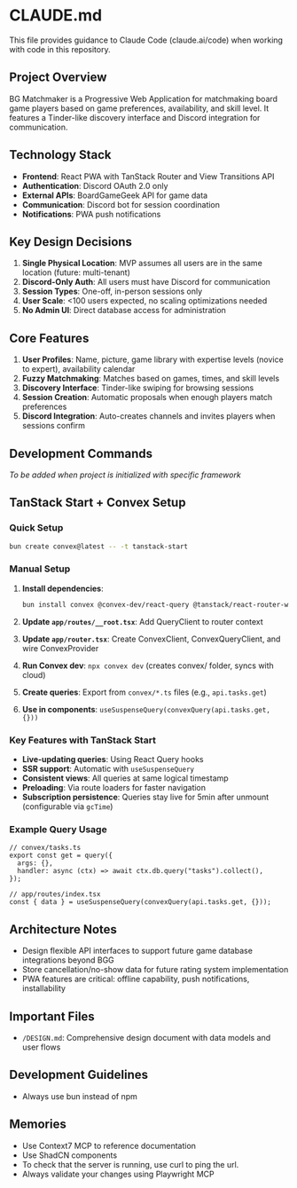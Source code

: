 # CLAUDE.md

This file provides guidance to Claude Code (claude.ai/code) when working with code in this repository.

## Project Overview

BG Matchmaker is a Progressive Web Application for matchmaking board game players based on game preferences, availability, and skill level. It features a Tinder-like discovery interface and Discord integration for communication.

## Technology Stack

- **Frontend**: React PWA with TanStack Router and View Transitions API
- **Authentication**: Discord OAuth 2.0 only
- **External APIs**: BoardGameGeek API for game data
- **Communication**: Discord bot for session coordination
- **Notifications**: PWA push notifications

## Key Design Decisions

1. **Single Physical Location**: MVP assumes all users are in the same location (future: multi-tenant)
2. **Discord-Only Auth**: All users must have Discord for communication
3. **Session Types**: One-off, in-person sessions only
4. **User Scale**: <100 users expected, no scaling optimizations needed
5. **No Admin UI**: Direct database access for administration

## Core Features

1. **User Profiles**: Name, picture, game library with expertise levels (novice to expert), availability calendar
2. **Fuzzy Matchmaking**: Matches based on games, times, and skill levels
3. **Discovery Interface**: Tinder-like swiping for browsing sessions
4. **Session Creation**: Automatic proposals when enough players match preferences
5. **Discord Integration**: Auto-creates channels and invites players when sessions confirm

## Development Commands

*To be added when project is initialized with specific framework*

## TanStack Start + Convex Setup

### Quick Setup
```bash
bun create convex@latest -- -t tanstack-start
```

### Manual Setup
1. **Install dependencies**:
   ```bash
   bun install convex @convex-dev/react-query @tanstack/react-router-with-query @tanstack/react-query
   ```

2. **Update `app/routes/__root.tsx`**: Add QueryClient to router context
3. **Update `app/router.tsx`**: Create ConvexClient, ConvexQueryClient, and wire ConvexProvider
4. **Run Convex dev**: `npx convex dev` (creates convex/ folder, syncs with cloud)
5. **Create queries**: Export from `convex/*.ts` files (e.g., `api.tasks.get`)
6. **Use in components**: `useSuspenseQuery(convexQuery(api.tasks.get, {}))`

### Key Features with TanStack Start
- **Live-updating queries**: Using React Query hooks
- **SSR support**: Automatic with `useSuspenseQuery`
- **Consistent views**: All queries at same logical timestamp
- **Preloading**: Via route loaders for faster navigation
- **Subscription persistence**: Queries stay live for 5min after unmount (configurable via `gcTime`)

### Example Query Usage
```tsx
// convex/tasks.ts
export const get = query({
  args: {},
  handler: async (ctx) => await ctx.db.query("tasks").collect(),
});

// app/routes/index.tsx
const { data } = useSuspenseQuery(convexQuery(api.tasks.get, {}));
```

## Architecture Notes

- Design flexible API interfaces to support future game database integrations beyond BGG
- Store cancellation/no-show data for future rating system implementation
- PWA features are critical: offline capability, push notifications, installability

## Important Files

- `/DESIGN.md`: Comprehensive design document with data models and user flows

## Development Guidelines

- Always use bun instead of npm

## Memories

- Use Context7 MCP to reference documentation
- Use ShadCN components
- To check that the server is running, use curl to ping the url.
- Always validate your changes using Playwright MCP